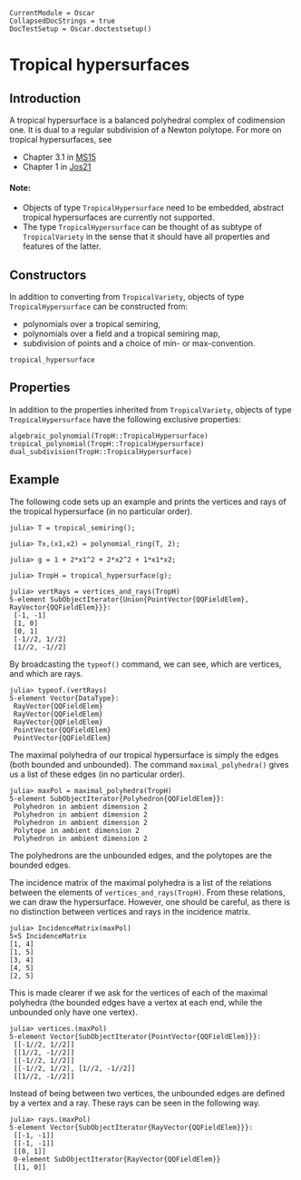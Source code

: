 ```@meta
CurrentModule = Oscar
CollapsedDocStrings = true
DocTestSetup = Oscar.doctestsetup()
```
# Tropical hypersurfaces

## Introduction
A tropical hypersurface is a balanced polyhedral complex of codimension one.  It is dual to a regular subdivision of a Newton polytope. For more on tropical hypersurfaces, see
- Chapter 3.1 in [MS15](@cite)
- Chapter 1 in [Jos21](@cite)

#### Note:
- Objects of type `TropicalHypersurface` need to be embedded, abstract tropical hypersurfaces are currently not supported.
- The type `TropicalHypersurface` can be thought of as subtype of `TropicalVariety` in the sense that it should have all properties and features of the latter.


## Constructors
In addition to converting from `TropicalVariety`, objects of type `TropicalHypersurface` can be constructed from:
- polynomials over a tropical semiring,
- polynomials over a field and a tropical semiring map,
- subdivision of points and a choice of min- or max-convention.
```@docs
tropical_hypersurface
```

## Properties
In addition to the properties inherited from `TropicalVariety`, objects of type `TropicalHypersurface` have the following exclusive properties:
```@docs
algebraic_polynomial(TropH::TropicalHypersurface)
tropical_polynomial(TropH::TropicalHypersurface)
dual_subdivision(TropH::TropicalHypersurface)
```

## Example
The following code sets up an example and prints the vertices and rays of the tropical hypersurface (in no particular order).
```jldoctest exampleHypersurface
julia> T = tropical_semiring();

julia> Tx,(x1,x2) = polynomial_ring(T, 2);

julia> g = 1 + 2*x1^2 + 2*x2^2 + 1*x1*x2;

julia> TropH = tropical_hypersurface(g);

julia> vertRays = vertices_and_rays(TropH)
5-element SubObjectIterator{Union{PointVector{QQFieldElem}, RayVector{QQFieldElem}}}:
 [-1, -1]
 [1, 0]
 [0, 1]
 [-1//2, 1//2]
 [1//2, -1//2]
```
By broadcasting the `typeof()` command, we can see, which are vertices, and which are rays.
```jldoctest exampleHypersurface
julia> typeof.(vertRays)
5-element Vector{DataType}:
 RayVector{QQFieldElem}
 RayVector{QQFieldElem}
 RayVector{QQFieldElem}
 PointVector{QQFieldElem}
 PointVector{QQFieldElem}
```
The maximal polyhedra of our tropical hypersurface is simply the edges (both bounded and unbounded). The command `maximal_polyhedra()` gives us a list of these edges (in no particular order).
```jldoctest exampleHypersurface
julia> maxPol = maximal_polyhedra(TropH)
5-element SubObjectIterator{Polyhedron{QQFieldElem}}:
 Polyhedron in ambient dimension 2
 Polyhedron in ambient dimension 2
 Polyhedron in ambient dimension 2
 Polytope in ambient dimension 2
 Polyhedron in ambient dimension 2
```
The polyhedrons are the unbounded edges, and the polytopes are the bounded edges.

The incidence matrix of the maximal polyhedra is a list of the relations between the elements of `vertices_and_rays(TropH)`. 
From these relations, we can draw the hypersurface. However, one should be careful, as there is no distinction between vertices and rays in the incidence matrix.
```jldoctest exampleHypersurface
julia> IncidenceMatrix(maxPol)
5×5 IncidenceMatrix
[1, 4]
[1, 5]
[3, 4]
[4, 5]
[2, 5]
```
This is made clearer if we ask for the vertices of each of the maximal polyhedra (the bounded edges have a vertex at each end, while the unbounded only have one vertex).
```jldoctest exampleHypersurface
julia> vertices.(maxPol)
5-element Vector{SubObjectIterator{PointVector{QQFieldElem}}}:
 [[-1//2, 1//2]]
 [[1//2, -1//2]]
 [[-1//2, 1//2]]
 [[-1//2, 1//2], [1//2, -1//2]]
 [[1//2, -1//2]]
```
Instead of being between two vertices, the unbounded edges are defined by a vertex and a ray. These rays can be seen in the following way.
```jldoctest exampleHypersurface
julia> rays.(maxPol)
5-element Vector{SubObjectIterator{RayVector{QQFieldElem}}}:
 [[-1, -1]]
 [[-1, -1]]
 [[0, 1]]
 0-element SubObjectIterator{RayVector{QQFieldElem}}
 [[1, 0]]
```
